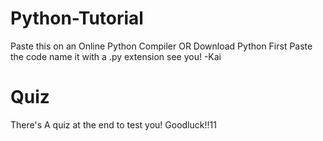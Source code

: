 # Python-Tutorial
Paste this on an Online Python Compiler
OR 
Download Python First
Paste the code name it with a .py extension
see you!
-Kai
# Quiz
There's A quiz at the end to test you! Goodluck!!11

